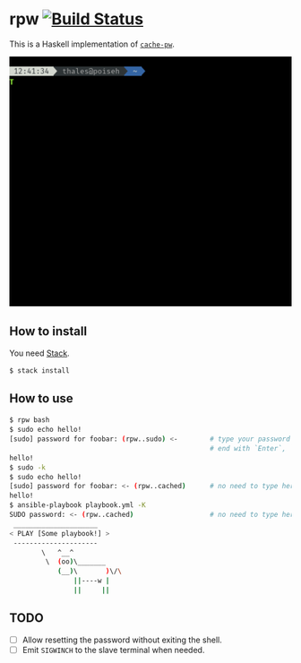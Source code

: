 # rpw [![Build Status](https://travis-ci.org/thalesmg/rpw.svg?branch=master)](https://travis-ci.org/thalesmg/rpw)

This is a Haskell implementation of [`cache-pw`](https://gitlab.com/dgvncsz0f/dot/blob/master/roles/bash/files/bin/cache-pw).

![](./demo.gif)

## How to install

You need [Stack](https://docs.haskellstack.org/en/stable/README/).

```bash
$ stack install
```

## How to use

```bash
$ rpw bash
$ sudo echo hello!
[sudo] password for foobar: (rpw..sudo) <-        # type your password and
                                                  # end with `Enter`, `C-j` or `C-m`
hello!
$ sudo -k
$ sudo echo hello!
[sudo] password for foobar: <- (rpw..cached)      # no need to type here!
hello!
$ ansible-playbook playbook.yml -K
SUDO password: <- (rpw..cached)                   # no need to type here!
 _____________________
< PLAY [Some playbook!] >
 ---------------------
        \   ^__^
         \  (oo)\_______
            (__)\       )\/\
                ||----w |
                ||     ||

```

## TODO

- [ ] Allow resetting the password without exiting the shell.
- [ ] Emit `SIGWINCH` to the slave terminal when needed.
